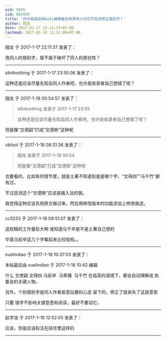 ```yaml
---
aid: 9025
zid: 683435
title: '作为临高启明wiki编辑者在收录同人时应不应该修正错别字？'
author: 翔龙
date: 2017-01-17 22:11:37+07:00
lastmod: 2017-01-18 12:52:00+07:00
---
```


翔龙 于 2017-1-17 22:11:37 发表了：

改同人的错别字，属不属于破坏了同人的原创性？

---------

sth4nothing 于 2017-1-17 23:55:06 发表了：

这种还是应该尽量先知会同人作者吧，也许是收录者自己想错了呢？

---------

翔龙 于 2017-1-18 00:54:57 发表了：

> sth4nothing 发表于 2017-1-17 23:55
> 
> 这种还是应该尽量先知会同人作者吧，也许是收录者自己想错了呢？



但是像“文德嗣”打成“文德斯”这种呢

---------

vbfool 于 2017-1-18 09:31:36 发表了：

> 翔龙 发表于 2017-1-18 00:54
> 
> 但是像“文德嗣”打成“文德斯”这种呢



也要看的，比如有的情节里，就是土著不知道到底是哪个字，“文得四”“马千竹”都有过。

不过目测这个“文德斯”应该是输入法的锅。

我觉得这种应该先把原文搬过来，然后用修改版本的功能添加上修改痕迹。

---------

cc5233 于 2017-1-18 09:51:07 发表了：

这校稿的工作量巨大啊 谁知道马千卒是不是土著自己想的

毕竟马前卒这几个字看起来比较低档。。

---------

xuelindiao 于 2017-1-18 10:37:03 发表了：

本帖最后由 xuelindiao 于 2017-1-18 10:42 编辑 

什么 文徳嗣 文得四 马前卒  马牵猪  马千竹 在临高的语境下，都会自动理解成 执委会的关键人物。

另外，个别错别字是同人作者故意玩梗的心态 留下的，修正了就丧失了这层意思

只要 错字不影响关键意思和阅读，最好不要动它。

---------

赵学浩 于 2017-1-18 12:52:05 发表了：

应该，但是应该标注在括号里这样的

---------

